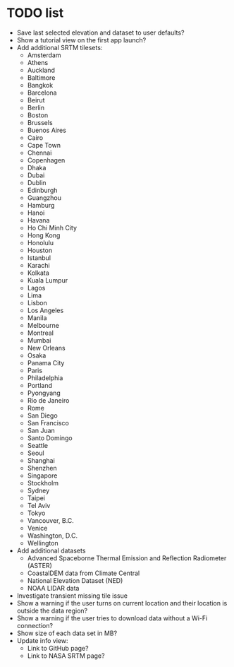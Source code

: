 # TODO list

- Save last selected elevation and dataset to user defaults?
- Show a tutorial view on the first app launch?
- Add additional SRTM tilesets:
    - Amsterdam
    - Athens
    - Auckland
    - Baltimore
    - Bangkok
    - Barcelona
    - Beirut
    - Berlin
    - Boston
    - Brussels
    - Buenos Aires
    - Cairo
    - Cape Town
    - Chennai
    - Copenhagen
    - Dhaka
    - Dubai
    - Dublin
    - Edinburgh
    - Guangzhou
    - Hamburg
    - Hanoi
    - Havana
    - Ho Chi Minh City
    - Hong Kong
    - Honolulu
    - Houston
    - Istanbul
    - Karachi
    - Kolkata
    - Kuala Lumpur
    - Lagos
    - Lima
    - Lisbon
    - Los Angeles
    - Manila
    - Melbourne
    - Montreal
    - Mumbai
    - New Orleans
    - Osaka
    - Panama City
    - Paris
    - Philadelphia
    - Portland
    - Pyongyang
    - Rio de Janeiro
    - Rome
    - San Diego
    - San Francisco
    - San Juan
    - Santo Domingo
    - Seattle
    - Seoul
    - Shanghai
    - Shenzhen
    - Singapore
    - Stockholm
    - Sydney
    - Taipei
    - Tel Aviv
    - Tokyo
    - Vancouver, B.C.
    - Venice
    - Washington, D.C.
    - Wellington
- Add additional datasets
    - Advanced Spaceborne Thermal Emission and Reflection Radiometer (ASTER)
    - CoastalDEM data from Climate Central
    - National Elevation Dataset (NED)
    - NOAA LIDAR data
- Investigate transient missing tile issue
- Show a warning if the user turns on current location and their location is outside the data region?
- Show a warning if the user tries to download data without a Wi-Fi connection?
- Show size of each data set in MB?
- Update info view:
    - Link to GitHub page?
    - Link to NASA SRTM page?
